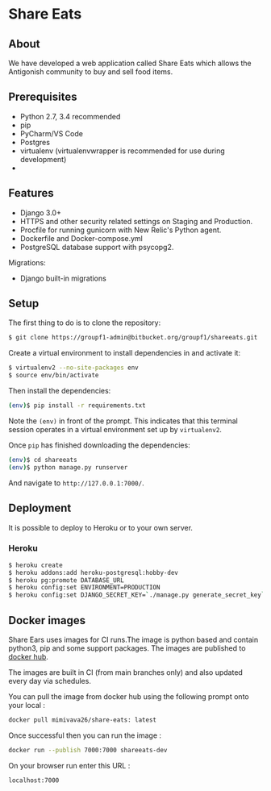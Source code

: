 # Share Eats

## About ##

We have developed a web application called Share Eats which allows the Antigonish community to buy and sell food items.

## Prerequisites ##

- Python 2.7, 3.4 recommended
- pip
- PyCharm/VS Code
- Postgres
- virtualenv (virtualenvwrapper is recommended for use during development)
- 
## Features

- Django 3.0+
- HTTPS and other security related settings on Staging and Production.
- Procfile for running gunicorn with New Relic's Python agent.
- Dockerfile and Docker-compose.yml
- PostgreSQL database support with psycopg2.

Migrations:

- Django built-in migrations

## Setup

The first thing to do is to clone the repository:


```sh
$ git clone https://groupf1-admin@bitbucket.org/groupf1/shareeats.git

```

Create a virtual environment to install dependencies in and activate it:

```sh
$ virtualenv2 --no-site-packages env
$ source env/bin/activate
```

Then install the dependencies:

```sh
(env)$ pip install -r requirements.txt
```
Note the `(env)` in front of the prompt. This indicates that this terminal
session operates in a virtual environment set up by `virtualenv2`.

Once `pip` has finished downloading the dependencies:
```sh
(env)$ cd shareeats
(env)$ python manage.py runserver
```
And navigate to `http://127.0.0.1:7000/`.

## Deployment

It is possible to deploy to Heroku or to your own server.

### Heroku

```bash
$ heroku create
$ heroku addons:add heroku-postgresql:hobby-dev
$ heroku pg:promote DATABASE_URL
$ heroku config:set ENVIRONMENT=PRODUCTION
$ heroku config:set DJANGO_SECRET_KEY=`./manage.py generate_secret_key`
```




## Docker images

Share Ears uses images for CI runs.The image is python based and contain python3, pip and some support
packages. The images are published to  [docker hub](https://hub.docker.com/repository/docker/mimivava26/share-eats).

The images are built in CI (from main branches only) and also updated every day via schedules.

You can pull the image from docker hub using the following prompt onto your local :
```sh
docker pull mimivava26/share-eats: latest
```

Once successful then you can run the image :
```sh
docker run --publish 7000:7000 shareeats-dev
```

On your browser run enter this URL :
```sh
localhost:7000